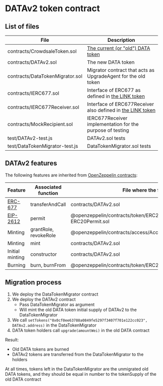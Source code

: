 # DATAv2 token contract

## List of files

| File                           | Description |
|--------------------------------|-------------|
|contracts/CrowdsaleToken.sol    | [The current (or "old") DATA token](https://etherscan.io/address/0x0cf0ee63788a0849fe5297f3407f701e122cc023#readContract) |
|contracts/DATAv2.sol            | The new DATA token |
|contracts/DataTokenMigrator.sol | Migrator contract that acts as UpgradeAgent for the old token |
|contracts/IERC677.sol           | Interface of ERC677 as defined in [the LINK token](https://etherscan.io/address/0x514910771af9ca656af840dff83e8264ecf986ca#code) |
|contracts/IERC677Receiver.sol   | Interface of ERC677Receiver also defined in [the LINK token](https://etherscan.io/address/0x514910771af9ca656af840dff83e8264ecf986ca#code) |
|contracts/MockRecipient.sol     | IERC677Receiver implementation for the purpose of testing |
|test/DATAv2-test.js             | DATAv2.sol tests |
|test/DataTokenMigrator-test.js  | DataTokenMigrator.sol tests |

## DATAv2 features

The following features are inherited from [OpenZeppelin contracts]():

| Feature | Associated function | File where the function is |
|---------|---------------------|-------------------|
| [ERC-677](https://github.com/ethereum/EIPs/issues/677)  | transferAndCall     | contracts/DATAv2.sol |
| [EIP-2612](https://eips.ethereum.org/EIPS/eip-2612)  | permit | @openzeppelin/contracts/token/ERC20/extensions/draft-ERC20Permit.sol |
| Minting | grantRole, revokeRole | @openzeppelin/contracts/access/AccessControl.sol |
| Minting | mint | contracts/DATAv2.sol |
| Initial minting | constructor | contracts/DATAv2.sol |
| Burning | burn, burnFrom | @openzeppelin/contracts/token/ERC20/extensions/ERC20Burnable.sol |

## Migration process

1. We deploy the DataTokenMigrator contract
1. We deploy the DATAv2 contract
    - Pass DataTokenMigrator as argument
    - Will mint the old DATA token initial supply of DATAv2 to the DataTokenMigrator
1. We call `setTokens("0x0cf0ee63788a0849fe5297f3407f701e122cc023", DATAv2.address)` in the DataTokenMigrator
1. DATA token holders call `upgrade(amountWei)` in the old DATA contract

Result:
* Old DATA tokens are burned
* DATAv2 tokens are transferred from the DataTokenMigrator to the holders

At all times, tokens left in the DataTokenMigrator are the unmigrated old DATA tokens, and they should be equal in number to the tokenSupply of the old DATA contract